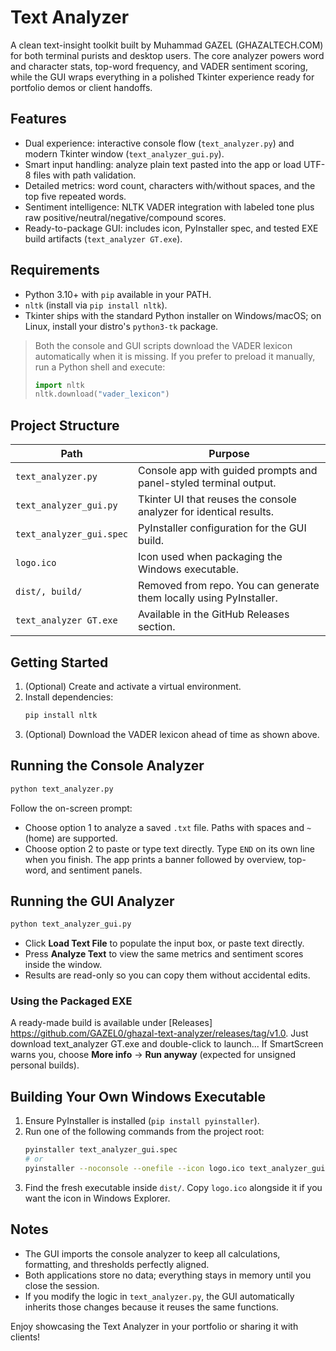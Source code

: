 ﻿# Text Analyzer

A clean text-insight toolkit built by Muhammad GAZEL (GHAZALTECH.COM) for both terminal purists and desktop users. The core analyzer powers word and character stats, top-word frequency, and VADER sentiment scoring, while the GUI wraps everything in a polished Tkinter experience ready for portfolio demos or client handoffs.

## Features
- Dual experience: interactive console flow (`text_analyzer.py`) and modern Tkinter window (`text_analyzer_gui.py`).
- Smart input handling: analyze plain text pasted into the app or load UTF-8 files with path validation.
- Detailed metrics: word count, characters with/without spaces, and the top five repeated words.
- Sentiment intelligence: NLTK VADER integration with labeled tone plus raw positive/neutral/negative/compound scores.
- Ready-to-package GUI: includes icon, PyInstaller spec, and tested EXE build artifacts (`text_analyzer GT.exe`).

## Requirements
- Python 3.10+ with `pip` available in your PATH.
- `nltk` (install via `pip install nltk`).
- Tkinter ships with the standard Python installer on Windows/macOS; on Linux, install your distro's `python3-tk` package.

> Both the console and GUI scripts download the VADER lexicon automatically when it is missing. If you prefer to preload it manually, run a Python shell and execute:
>
> ```python
> import nltk
> nltk.download("vader_lexicon")
> ```

## Project Structure
| Path | Purpose |
| ---- | ------- |
| `text_analyzer.py` | Console app with guided prompts and panel-styled terminal output. |
| `text_analyzer_gui.py` | Tkinter UI that reuses the console analyzer for identical results. |
| `text_analyzer_gui.spec` | PyInstaller configuration for the GUI build. |
| `logo.ico` | Icon used when packaging the Windows executable. |
| `dist/, build/` | Removed from repo. You can generate them locally using PyInstaller.
| `text_analyzer GT.exe`  | Available in the GitHub Releases section.|

## Getting Started
1. (Optional) Create and activate a virtual environment.
2. Install dependencies:
   ```bash
   pip install nltk
   ```
3. (Optional) Download the VADER lexicon ahead of time as shown above.

## Running the Console Analyzer
```bash
python text_analyzer.py
```
Follow the on-screen prompt:
- Choose option 1 to analyze a saved `.txt` file. Paths with spaces and `~` (home) are supported.
- Choose option 2 to paste or type text directly. Type `END` on its own line when you finish.
The app prints a banner followed by overview, top-word, and sentiment panels.

## Running the GUI Analyzer
```bash
python text_analyzer_gui.py
```
- Click **Load Text File** to populate the input box, or paste text directly.
- Press **Analyze Text** to view the same metrics and sentiment scores inside the window.
- Results are read-only so you can copy them without accidental edits.

### Using the Packaged EXE
A ready-made build is available under [Releases]
https://github.com/GAZEL0/ghazal-text-analyzer/releases/tag/v1.0. 
Just download text_analyzer GT.exe and double-click to launch...
If SmartScreen warns you, choose **More info** -> **Run anyway** (expected for unsigned personal builds).

## Building Your Own Windows Executable
1. Ensure PyInstaller is installed (`pip install pyinstaller`).
2. Run one of the following commands from the project root:
   ```bash
   pyinstaller text_analyzer_gui.spec
   # or
   pyinstaller --noconsole --onefile --icon logo.ico text_analyzer_gui.py
   ```
3. Find the fresh executable inside `dist/`. Copy `logo.ico` alongside it if you want the icon in Windows Explorer.

## Notes
- The GUI imports the console analyzer to keep all calculations, formatting, and thresholds perfectly aligned.
- Both applications store no data; everything stays in memory until you close the session.
- If you modify the logic in `text_analyzer.py`, the GUI automatically inherits those changes because it reuses the same functions.

Enjoy showcasing the Text Analyzer in your portfolio or sharing it with clients!
